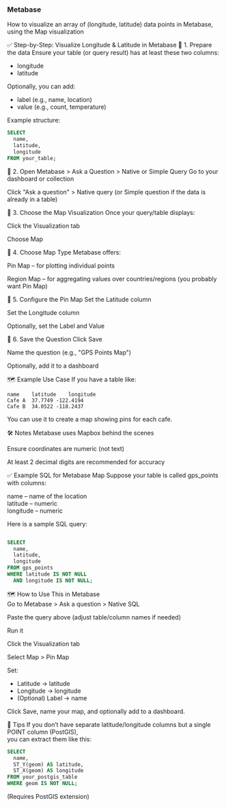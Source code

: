 
### Metabase
How to visualize an array of (longitude, latitude) data points in Metabase, using the Map visualization 

✅ Step-by-Step: Visualize Longitude & Latitude in Metabase
🔹 1. Prepare the data
Ensure your table (or query result) has at least these two columns:

- longitude  
- latitude  

Optionally, you can add:

- label (e.g., name, location)  
- value (e.g., count, temperature)  

Example structure:

```sql
SELECT
  name,
  latitude,
  longitude
FROM your_table;
```
🔹 2. Open Metabase > Ask a Question > Native or Simple Query
Go to your dashboard or collection

Click "Ask a question" > Native query (or Simple question if the data is already in a table)

🔹 3. Choose the Map Visualization
Once your query/table displays:

Click the Visualization tab

Choose Map

🔹 4. Choose Map Type
Metabase offers:

Pin Map – for plotting individual points

Region Map – for aggregating values over countries/regions (you probably want Pin Map)

🔹 5. Configure the Pin Map
Set the Latitude column

Set the Longitude column

Optionally, set the Label and Value

🔹 6. Save the Question
Click Save

Name the question (e.g., "GPS Points Map")

Optionally, add it to a dashboard

🗺️ Example Use Case
If you have a table like:
```
name	latitude	longitude
Cafe A	37.7749	-122.4194
Cafe B	34.0522	-118.2437
```
You can use it to create a map showing pins for each cafe.

🛠 Notes
Metabase uses Mapbox behind the scenes

Ensure coordinates are numeric (not text)

At least 2 decimal digits are recommended for accuracy


✅ Example SQL for Metabase Map
Suppose your table is called gps_points with columns:

name – name of the location  
latitude – numeric  
longitude – numeric  

Here is a sample SQL query:

```sql

SELECT
  name,
  latitude,
  longitude
FROM gps_points
WHERE latitude IS NOT NULL
  AND longitude IS NOT NULL;
```

🗺 How to Use This in Metabase  
Go to Metabase > Ask a question > Native SQL

Paste the query above (adjust table/column names if needed)

Run it

Click the Visualization tab

Select Map > Pin Map

Set:

- Latitude → latitude  
- Longitude → longitude  
- (Optional) Label → name

Click Save, name your map, and optionally add to a dashboard.

📌 Tips
If you don’t have separate latitude/longitude columns but a single POINT column (PostGIS),  
you can extract them like this:

```sql
SELECT
  name,
  ST_Y(geom) AS latitude,
  ST_X(geom) AS longitude
FROM your_postgis_table
WHERE geom IS NOT NULL;
```
(Requires PostGIS extension)

